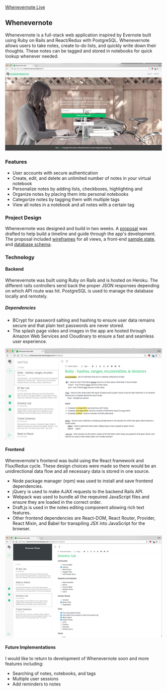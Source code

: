 [Whenevernote Live](https://whenevernote.herokuapp.com)

## Whenevernote

Whenevernote is a full-stack web application inspired by Evernote built using Ruby on Rails and React/Redux with PostgreSQL. Whenevernote allows users to take notes, create to-do lists, and quickly write down their thoughts. These notes can be tagged and stored in notebooks for quick lookup whenever needed.


![Splash Page](./docs/screenshots/splash.png)


### Features
- User accounts with secure authentication
- Create, edit, and delete an unlimited number of notes in your virtual notebook
- Personalize notes by adding lists, checkboxes, highlighting and
- Organize notes by placing them into personal notebooks
- Categorize notes by tagging them with multiple tags
- View all notes in a notebook and all notes with a certain tag

### Project Design

Whenevernote was designed and build in two weeks. A [proposal](./docs/README.md) was drafted to help build a timeline and guide through the app's development. The proposal included [wireframes](./docs/wireframes) for all views, a front-end [sample state](./docs/sample_state.md), and [database schema](./docs/schema.md).

### Technology

#### Backend

Whenevernote was built using Ruby on Rails and is hosted on Heroku. The different rails controllers send back the proper JSON responses depending on which API route was hit. PostgreSQL is used to manage the database locally and remotely.

##### Dependencies

- BCrypt for password salting and hashing to ensure user data remains secure and that plain text passwords are never stored.
- The splash page video and images in the app are hosted through Amazon Web Services and Cloudinary to ensure a fast and seamless user experience.


![Rich Text Editing](./docs/screenshots/rich-text.png)


#### Frontend

Whenevernote's frontend was build using the React framework and Flux/Redux cycle. These design choices were made so there would be an unidirectional data flow and all necessary data is stored in one source.

- Node package manager (npm) was used to install and save frontend dependencies.
- jQuery is used to make AJAX requests to the backend Rails API.
- Webpack was used to bundle all the reqeuired JavaScript files and ensure they are loaded in the correct order.
- Draft.js is used in the notes editing component allowing rich text features.
- Other frontend dependencies are React-DOM, React Router, Provider, React Mixin, and Babel for transpiling JSX into JavaScript for the browser.


![Notebook View](./docs/screenshots/notebook.png)


#### Future Implementations

I would like to return to development of Whenevernote soon and more features including:

- Searching of notes, notebooks, and tags
- Multiple user sessions
- Add reminders to notes

